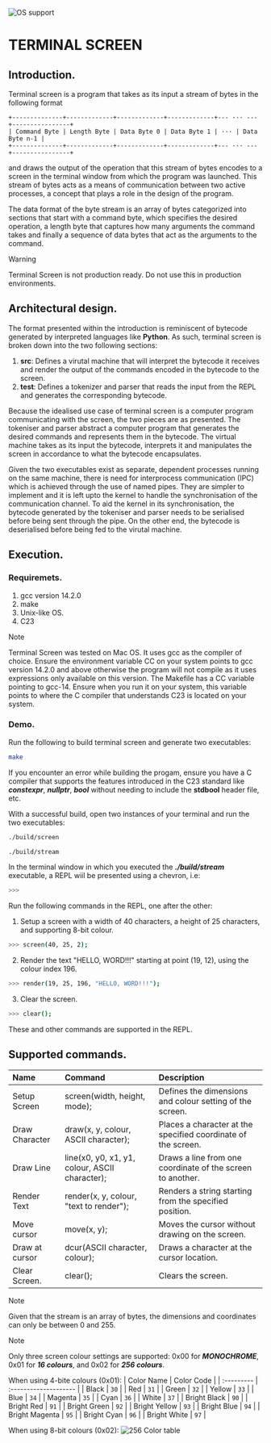 ![OS support](https://img.shields.io/badge/OS-macOS%20Linux%20-red)

# TERMINAL SCREEN

## Introduction.

Terminal screen is a program that takes as its input a stream of bytes in the following format

```
+--------------+-------------+-------------+-------------+--- ··· ---+----------------+
| Command Byte | Length Byte | Data Byte 0 | Data Byte 1 | ··· | Data Byte n-1 |
+--------------+-------------+-------------+-------------+--- ··· ---+----------------+
```

and draws the output of the operation that this stream of bytes encodes to a screen in the terminal window from which the program was launched. This stream of bytes acts as a means of communication between two active processes, a concept that plays a role in the design of the program.

The data format of the byte stream is an array of bytes categorized into sections that start with a command byte, which specifies the desired operation, a length byte that captures how many arguments the command takes and finally a sequence of data bytes that act as the arguments to the command.

> [!WARNING]
> Terminal Screen is not production ready. Do not use this in production environments.

## Architectural design.

The format presented within the introduction is reminiscent of bytecode generated by interpreted languages like **Python**. As such, terminal screen is broken down into the two following sections:

1. **src**: Defines a virutal machine that will interpret the bytecode it receives and render the output of the commands encoded in the bytecode to the screen.
2. **test**: Defines a tokenizer and parser that reads the input from the REPL and generates the corresponding bytecode.

Because the idealised use case of terminal screen is a computer program communicating with the screen, the two pieces are as presented. The tokeniser and parser abstract a computer program that generates the desired commands and represents them in the bytecode. The virtual
machine takes as its input the bytecode, interprets it and manipulates the screen in accordance to what the bytecode encapsulates.

Given the two executables exist as separate, dependent processes running on the same machine, there is need for interprocess communication (IPC) which is achieved through the use of named pipes. They are simpler to implement and it is left upto the kernel to handle the synchronisation of the communication channel. To aid the kernel in its synchronisation, the bytecode generated by the tokeniser and parser needs to be serialised before being sent through the pipe. On the other end, the bytecode is deserialised before being fed to the virutal machine.

## Execution.

### Requiremets.

1. gcc version 14.2.0
2. make
3. Unix-like OS.
4. C23

> [!NOTE]  
> Terminal Screen was tested on Mac OS. It uses gcc as the compiler of choice. Ensure the environment variable CC on your system points to gcc version 14.2.0 and above otherwise the program will not compile as it uses expressions only available on this version.
> The Makefile has a CC variable pointing to gcc-14. Ensure when you run it on your system, this variable points to where the C compiler that understands C23 is located on your system.

### Demo.

Run the following to build terminal screen and generate two executables:

```bash
make
```

If you encounter an error while building the progam, ensure you have a C compiler that supports the features introduced in the C23 standard like **_constexpr_**, **_nullptr_**, **_bool_** without needing to include the **stdbool** header file, etc.

With a successful build, open two instances of your terminal and run the two executables:

```bash
./build/screen
```

```bash
./build/stream
```

In the terminal window in which you executed the **_./build/stream_** executable, a REPL wiil be presented using a chevron, i.e:

```bash
>>>
```

Run the following commands in the REPL, one after the other:

1. Setup a screen with a width of 40 characters, a height of 25 characters, and supporting 8-bit colour.

```bash
>>> screen(40, 25, 2);
```

2. Render the text "HELLO, WORD!!!" starting at point (19, 12), using the colour index 196.

```bash
>>> render(19, 25, 196, "HELLO, WORD!!!");
```

3. Clear the screen.

```bash
>>> clear();
```

These and other commands are supported in the REPL.

## Supported commands.

| Name           | Command                                        | Description                                                   |
| :------------- | :--------------------------------------------- | :------------------------------------------------------------ |
| Setup Screen   | screen(width, height, mode);                   | Defines the dimensions and colour setting of the screen.      |
| Draw Character | draw(x, y, colour, ASCII character);           | Places a character at the specified coordinate of the screen. |
| Draw Line      | line(x0, y0, x1, y1, colour, ASCII character); | Draws a line from one coordinate of the screen to another.    |
| Render Text    | render(x, y, colour, "text to render");        | Renders a string starting from the specified position.        |
| Move cursor    | move(x, y);                                    | Moves the cursor without drawing on the screen.               |
| Draw at cursor | dcur(ASCII character, colour);                 | Draws a character at the cursor location.                     |
| Clear Screen.  | clear();                                       | Clears the screen.                                            |

> [!NOTE]  
> Given that the stream is an array of bytes, the dimensions and coordinates can only be between 0 and 255.

> [!NOTE]
> Only three screen colour settings are supported: 0x00 for **_MONOCHROME_**, 0x01 for **_16 colours_**, and 0x02 for **_256 colours_**.

When using 4-bite colours (0x01):
| Color Name | Color Code |
| :--------- | :-------------------- |
| Black | `30` |
| Red | `31` |
| Green | `32` |
| Yellow | `33` |
| Blue | `34` |
| Magenta | `35` |
| Cyan | `36` |
| White | `37` |
| Bright Black | `90` |
| Bright Red | `91` |
| Bright Green | `92` |
| Bright Yellow | `93` |
| Bright Blue | `94` |
| Bright Magenta | `95` |
| Bright Cyan | `96` |
| Bright White | `97` |

When using 8-bit colours (0x02):
![256 Color table](https://user-images.githubusercontent.com/995050/47952855-ecb12480-df75-11e8-89d4-ac26c50e80b9.png)
